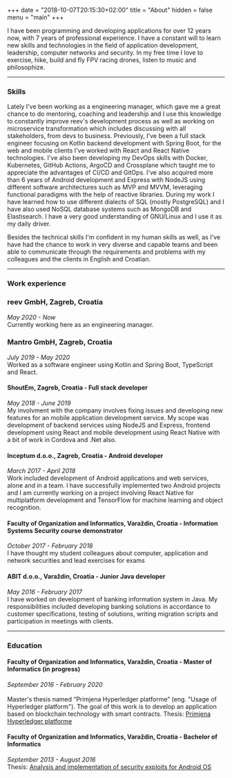 +++
date = "2018-10-07T20:15:30+02:00"
title = "About"
hidden = false
menu = "main"
+++

I have been programming and developing applications for over 12 years now, with 7 years of
professional experience. I have a constant will to learn new skills and technologies in the field
of application development, leadership, computer networks and security. In my free time I love
to exercise, hike, build and fly FPV racing drones, listen to music and philosophize.

***

### Skills
Lately I've been working as a engineering manager, which gave me a great chance to do
mentoring, coaching and leadership and I use this knowledge to constantly improve reev's
development process as well as working on microservice transformation which includes
discussing with all stakeholders, from devs to business.
Previously, I've been a full stack engineer focusing on Kotlin backend development with
Spring Boot, for the web and mobile clients I've worked with React and  React Native
technologies. I've also been developing my DevOps
skills with Docker, Kubernetes, GitHub Actions, ArgoCD and Crossplane which taught me to
appreciate the advantages of CI/CD and GitOps.
I've also acquired more than 6 years of Android development and Express with NodeJS
using different software architectures such as MVP and MVVM, leveraging functional paradigms
with the help of reactive libraries.
During my work I have learned how to use different dialects of SQL (mostly PostgreSQL) and
I have also used NoSQL database systems such as MongoDB and Elastisearch.
I have a very good understanding of GNU/Linux and I use it as my daily driver.

Besides the technical skills I'm confident in my human skills as well, as I've have had
the chance to work in very diverse and capable teams and been able to communicate through
the requirements and problems with my colleagues and the clients in English and Croatian.

***

### Work experience

### reev GmbH, Zagreb, Croatia
*May 2020 - Now*<br>
Currently working here as an engineering manager.

### Mantro GmbH, Zagreb, Croatia
*July 2019 - May 2020*<br>
Worked as a software engineer using Kotlin and Spring Boot, TypeScript and React.

#### ShoutEm, Zagreb, Croatia - Full stack developer
*May 2018 - June 2019*<br>
My involvment with the company involves fixing issues and developing new features for
an mobile application development service. My scope was development of backend services
using NodeJS and Express, frontend development using React and mobile development using
React Native with a bit of work in Cordova and .Net also.

#### Inceptum d.o.o., Zagreb, Croatia - Android developer
*March 2017 - April 2018*<br>
Work included development of Android applications and web services, alone and in a team. I
have successfully implemented two Android projects and I am currently working on a project
involving React Native for multiplatform development and TensorFlow for machine learning
and object recognition.

#### Faculty of Organization and Informatics, Varaždin, Croatia - Information Systems Security course demonstrator
*October 2017 - February 2018*<br>
I have thought my student colleagues about computer, application and network securities and
lead exercises for exams

#### ABIT d.o.o., Varaždin, Croatia - Junior Java developer
*May 2016 - February 2017*<br>
I have worked on development of banking information system in Java. My responsibilities
included developing banking solutions in accordance to customer specifications, testing of
solutions, writing migration scripts and participation in meetings with clients.

***

### Education

#### Faculty of Organization and Informatics, Varaždin, Croatia - Master of Informatics (in progress)
*September 2016 - February 2020*<br>
<br>
Master's thesis named “Primjena Hyperledger platforme” (eng. "Usage of Hyperledger platform").
The goal of this work is to develop an application based on blockchain technology with smart contracts.
Thesis: [Primjena Hyperledger platforme](https://repozitorij.foi.unizg.hr/islandora/object/foi%3A5315/datastream/PDF/view)

#### Faculty of Organization and Informatics, Varaždin, Croatia - Bachelor of Informatics
*September 2013 - August 2016*
<br>
Thesis: [Analysis and implementation of security exploits for Android OS](https://repozitorij.foi.unizg.hr/islandora/object/foi%3A2746)
